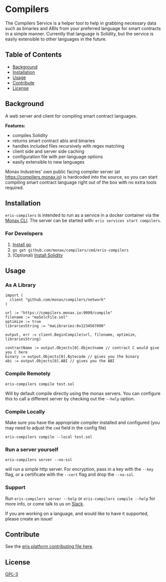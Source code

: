 # Compilers

The Compilers Service is a helper tool to help in grabbing necessary data such as binaries and ABIs from your preferred language for smart contracts in a simple manner. Currently that language is Solidity, but the service is easily extensible to other languages in the future.

## Table of Contents

- [Background](#background)
- [Installation](#installation)
- [Usage](#usage)
- [Contribute](#contribute)
- [License](#license)

## Background

A web server and client for compiling smart contract languages.

**Features:**
- compiles Solidity
- returns smart contract abis and binaries
- handles included files recursively with regex matching
- client side and server side caching
- configuration file with per-language options
- easily extensible to new languages

Monax Industries' own public facing compiler server (at https://compilers.monax.io) is hardcoded into the source,
so you can start compiling smart contract language right out of the box with no extra tools required.

## Installation

`eris-compilers` is intended to run as a service in a docker container via the [Monax CLI](https://monax.io/docs). The server can be started with: `eris services start compilers`.

### For Developers

1. [Install go](https://golang.org/doc/install)
3. `go get github.com/monax/compilers/cmd/eris-compilers`
2. (Optional) [Install Solidity](http://solidity.readthedocs.org/en/latest/installing-solidity.html)

## Usage

### As A Library

```
import (
  client "github.com/monax/compilers/network"
)

url := "https://compilers.monax.io:9099/compile"
filename := "maSolcFile.sol"
optimize := true
librariesString := "maLibrariez:0x1234567890"

output, err := client.BeginCompile(url, filename, optimize, librariesString)

contractName := output.Objects[0].Objectname // contract C would give you C here
binary := output.Objects[0].Bytecode // gives you the binary
abi := output.Objects[0].ABI // gives you the ABI
```

### Compile Remotely

```
eris-compilers compile test.sol
```

Will by default compile directly using the monax servers. You can configure this to call a different server by checking out the `--help` option.

### Compile Locally

Make sure you have the appropriate compiler installed and configured (you may need to adjust the `cmd` field in the config file)

```
eris-compilers compile --local test.sol
```

### Run a server yourself

```
eris-compilers server --no-ssl
```

will run a simple http server. For encryption, pass in a key with the `--key` flag, or a certificate with the `--cert` flag and drop the `--no-ssl`.

### Support

Run `eris-compilers server --help` or `eris-compilers compile --help` for more info, or come talk to us on [Slack](https://slack.monax.io).

If you are working on a language, and would like to have it supported, please create an issue!

## Contribute

See the [eris platform contributing file here](https://github.com/monax/coding/blob/master/github/CONTRIBUTING.md).

## License

[GPL-3](license.md)
